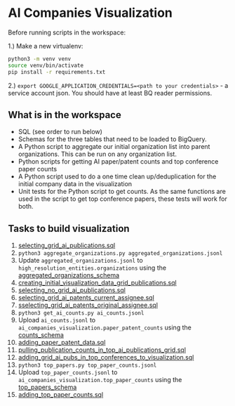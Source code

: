 # AI Companies Visualization

Before running scripts in the workspace:

1.) Make a new virtualenv:
 
 ```bash
python3 -m venv venv
source venv/bin/activate
pip install -r requirements.txt
```

2.) `export GOOGLE_APPLICATION_CREDENTIALS=<path to your credentials>` - a service account json.
You should have at least BQ reader permissions.

## What is in the workspace

* SQL (see order to run below)
* Schemas for the three tables that need to be loaded to BigQuery.
* A Python script to aggregate our initial organization list into parent organizations. This can be run on any organization list.  
* Python scripts for getting AI paper/patent counts and top conference paper counts
* A Python script used to do a one time clean up/deduplication for the initial company data in the visualization
* Unit tests for the Python script to get counts. As the same functions are used in the
script to get top conference papers, these tests will work for both.

## Tasks to build visualization

1. [selecting_grid_ai_publications.sql](sql/selecting_grid_ai_publications.sql)
2. `python3 aggregate_organizations.py aggregated_organizations.jsonl`
3. Update `aggregated_organizations.jsonl` to `high_resolution_entities.organizations` using the [aggregated_organizations_schema](schemas/aggregated_organizations_schema.json)   
4. [creating_initial_visualization_data_grid_publications.sql](sql/creating_initial_visualization_data_grid_publications.sql)
5. [selecting_no_grid_ai_publications.sql](sql/selecting_no_grid_ai_publications.sql)
6. [selecting_grid_ai_patents_current_assignee.sql](sql/selecting_grid_ai_patents_current_assignee.sql)
7. [sselecting_grid_ai_patents_original_assignee.sql](sql/selecting_grid_ai_patents_original_assignee.sql)
8. `python3 get_ai_counts.py ai_counts.jsonl` 
9. Upload `ai_counts.jsonl` to `ai_companies_visualization.paper_patent_counts` using the [counts_schema](schemas/counts_schema.json)
10. [adding_paper_patent_data.sql](sql/adding_paper_patent_data.sql)
11. [pulling_publication_counts_in_top_ai_publications_grid.sql](sql/pulling_publication_counts_in_top_ai_publications_grid.sql)
12. [adding_grid_ai_pubs_in_top_conferences_to_visualization.sql](sql/adding_grid_ai_pubs_in_top_conferences_to_visualization.sql)
13. `python3 top_papers.py top_paper_counts.jsonl`
14. Upload `top_paper_counts.jsonl` to `ai_companies_visualization.top_paper_counts` using the [top_papers_schema](schemas/top_papers_schema.json)
15. [adding_top_paper_counts.sql](sql/adding_top_paper_counts.sql)